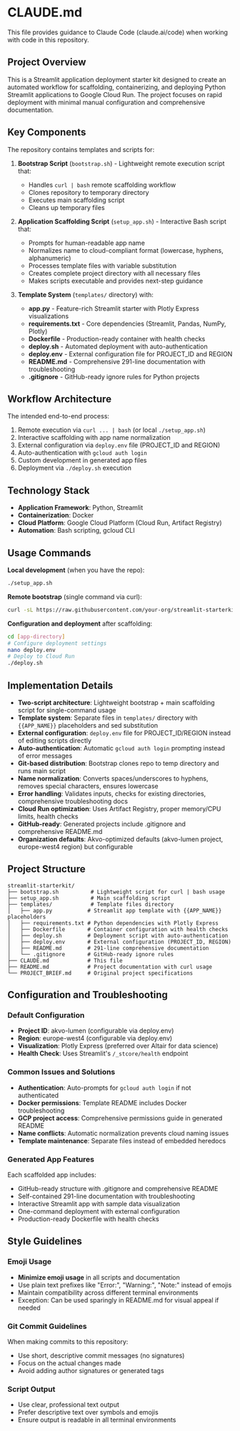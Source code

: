 # CLAUDE.md

This file provides guidance to Claude Code (claude.ai/code) when working with code in this repository.

## Project Overview

This is a Streamlit application deployment starter kit designed to create an automated workflow for scaffolding, containerizing, and deploying Python Streamlit applications to Google Cloud Run. The project focuses on rapid deployment with minimal manual configuration and comprehensive documentation.

## Key Components

The repository contains templates and scripts for:

1. **Bootstrap Script** (`bootstrap.sh`) - Lightweight remote execution script that:
   - Handles `curl | bash` remote scaffolding workflow
   - Clones repository to temporary directory
   - Executes main scaffolding script
   - Cleans up temporary files

2. **Application Scaffolding Script** (`setup_app.sh`) - Interactive Bash script that:
   - Prompts for human-readable app name
   - Normalizes name to cloud-compliant format (lowercase, hyphens, alphanumeric)
   - Processes template files with variable substitution
   - Creates complete project directory with all necessary files
   - Makes scripts executable and provides next-step guidance

3. **Template System** (`templates/` directory) with:
   - **app.py** - Feature-rich Streamlit starter with Plotly Express visualizations
   - **requirements.txt** - Core dependencies (Streamlit, Pandas, NumPy, Plotly)
   - **Dockerfile** - Production-ready container with health checks
   - **deploy.sh** - Automated deployment with auto-authentication
   - **deploy.env** - External configuration file for PROJECT_ID and REGION
   - **README.md** - Comprehensive 291-line documentation with troubleshooting
   - **.gitignore** - GitHub-ready ignore rules for Python projects

## Workflow Architecture

The intended end-to-end process:
1. Remote execution via `curl ... | bash` (or local `./setup_app.sh`)
2. Interactive scaffolding with app name normalization
3. External configuration via `deploy.env` file (PROJECT_ID and REGION)
4. Auto-authentication with `gcloud auth login`
5. Custom development in generated app files
6. Deployment via `./deploy.sh` execution

## Technology Stack

- **Application Framework**: Python, Streamlit
- **Containerization**: Docker
- **Cloud Platform**: Google Cloud Platform (Cloud Run, Artifact Registry)
- **Automation**: Bash scripting, gcloud CLI

## Usage Commands

**Local development** (when you have the repo):
```bash
./setup_app.sh
```

**Remote bootstrap** (single command via curl):
```bash
curl -sL https://raw.githubusercontent.com/your-org/streamlit-starterkit/main/bootstrap.sh | bash
```

**Configuration and deployment** after scaffolding:
```bash
cd [app-directory]
# Configure deployment settings
nano deploy.env
# Deploy to Cloud Run
./deploy.sh
```

## Implementation Details

- **Two-script architecture**: Lightweight bootstrap + main scaffolding script for single-command usage
- **Template system**: Separate files in `templates/` directory with `{{APP_NAME}}` placeholders and sed substitution
- **External configuration**: `deploy.env` file for PROJECT_ID/REGION instead of editing scripts directly
- **Auto-authentication**: Automatic `gcloud auth login` prompting instead of error messages
- **Git-based distribution**: Bootstrap clones repo to temp directory and runs main script
- **Name normalization**: Converts spaces/underscores to hyphens, removes special characters, ensures lowercase
- **Error handling**: Validates inputs, checks for existing directories, comprehensive troubleshooting docs
- **Cloud Run optimization**: Uses Artifact Registry, proper memory/CPU limits, health checks
- **GitHub-ready**: Generated projects include .gitignore and comprehensive README.md
- **Organization defaults**: Akvo-optimized defaults (akvo-lumen project, europe-west4 region) but configurable

## Project Structure

```
streamlit-starterkit/
├── bootstrap.sh          # Lightweight script for curl | bash usage
├── setup_app.sh          # Main scaffolding script
├── templates/            # Template files directory
│   ├── app.py           # Streamlit app template with {{APP_NAME}} placeholders
│   ├── requirements.txt # Python dependencies with Plotly Express
│   ├── Dockerfile       # Container configuration with health checks
│   ├── deploy.sh        # Deployment script with auto-authentication
│   ├── deploy.env       # External configuration (PROJECT_ID, REGION)
│   ├── README.md        # 291-line comprehensive documentation
│   └── .gitignore       # GitHub-ready ignore rules
├── CLAUDE.md            # This file
├── README.md            # Project documentation with curl usage
└── PROJECT_BRIEF.md     # Original project specifications
```

## Configuration and Troubleshooting

### Default Configuration
- **Project ID**: akvo-lumen (configurable via deploy.env)
- **Region**: europe-west4 (configurable via deploy.env)
- **Visualization**: Plotly Express (preferred over Altair for data science)
- **Health Check**: Uses Streamlit's `/_stcore/health` endpoint

### Common Issues and Solutions
- **Authentication**: Auto-prompts for `gcloud auth login` if not authenticated
- **Docker permissions**: Template README includes Docker troubleshooting
- **GCP project access**: Comprehensive permissions guide in generated README
- **Name conflicts**: Automatic normalization prevents cloud naming issues
- **Template maintenance**: Separate files instead of embedded heredocs

### Generated App Features
Each scaffolded app includes:
- GitHub-ready structure with .gitignore and comprehensive README
- Self-contained 291-line documentation with troubleshooting
- Interactive Streamlit app with sample data visualization
- One-command deployment with external configuration
- Production-ready Dockerfile with health checks

## Style Guidelines

### Emoji Usage
- **Minimize emoji usage** in all scripts and documentation
- Use plain text prefixes like "Error:", "Warning:", "Note:" instead of emojis
- Maintain compatibility across different terminal environments
- Exception: Can be used sparingly in README.md for visual appeal if needed

### Git Commit Guidelines
When making commits to this repository:
- Use short, descriptive commit messages (no signatures)
- Focus on the actual changes made
- Avoid adding author signatures or generated tags

### Script Output
- Use clear, professional text output
- Prefer descriptive text over symbols and emojis
- Ensure output is readable in all terminal environments